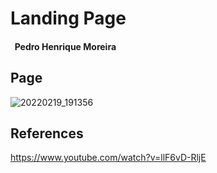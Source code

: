 # Landing Page

####  &nbsp; Pedro Henrique Moreira

## Page

![20220219_191356](https://user-images.githubusercontent.com/26661663/154820832-732fc8a8-b87b-4978-a49f-4b007088829b.jpg)

## References

https://www.youtube.com/watch?v=llF6vD-RljE
